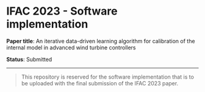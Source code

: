 # IFAC 2023 - Software implementation 
**Paper title**: An iterative data-driven learning algorithm for calibration of the internal model in advanced wind turbine controllers

**Status**: Submitted

------------------------

> This repository is reserved for the software implementation that is to be uploaded with the final submission of the IFAC 2023 paper.

